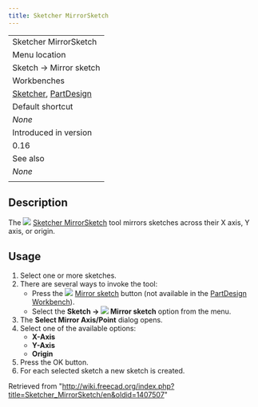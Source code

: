 ```yaml
---
title: Sketcher MirrorSketch
---
```


|                                                                                                                  |
| ---------------------------------------------------------------------------------------------------------------- |
| Sketcher MirrorSketch                                                                                            |
| Menu location                                                                                                    |
| Sketch → Mirror sketch                                                                                           |
| Workbenches                                                                                                      |
| [Sketcher](/Sketcher_Workbench "Sketcher Workbench"), [PartDesign](/PartDesign_Workbench "PartDesign Workbench") |
| Default shortcut                                                                                                 |
| _None_                                                                                                           |
| Introduced in version                                                                                            |
| 0.16                                                                                                             |
| See also                                                                                                         |
| _None_                                                                                                           |
|                                                                                                                  |

## Description

The ![](/images/Sketcher_MirrorSketch.svg) [Sketcher MirrorSketch](/Sketcher_MirrorSketch "Sketcher MirrorSketch") tool mirrors sketches across their X axis, Y axis, or origin.

## Usage

1. Select one or more sketches.
2. There are several ways to invoke the tool:
   - Press the ![](/images/Sketcher_MirrorSketch.svg) [Mirror sketch](/Sketcher_MirrorSketch "Sketcher MirrorSketch") button (not available in the [PartDesign Workbench](/PartDesign_Workbench "PartDesign Workbench")).
   - Select the **Sketch → ![](/images/Sketcher_MirrorSketch.svg) Mirror sketch** option from the menu.
3. The **Select Mirror Axis/Point** dialog opens.
4. Select one of the available options:
   - **X-Axis**
   - **Y-Axis**
   - **Origin**
5. Press the OK button.
6. For each selected sketch a new sketch is created.

Retrieved from "<http://wiki.freecad.org/index.php?title=Sketcher_MirrorSketch/en&oldid=1407507>"
